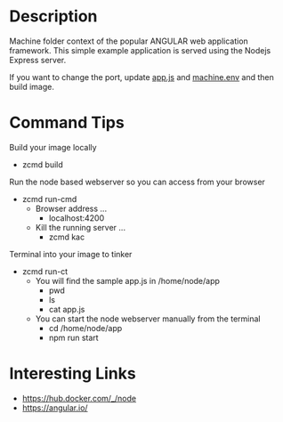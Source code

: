# Description
Machine folder context of the popular ANGULAR web application framework.
This simple example application is served using the Nodejs Express server.

If you want to change the port, update [app.js](./custom/app/app.js) and [machine.env](./machine.env) and then build image.

# Command Tips
Build your image locally
* zcmd build

Run the node based webserver so you can access from your browser
* zcmd run-cmd
  - Browser address ...
    * localhost:4200
  - Kill the running server ...
    * zcmd kac

Terminal into your image to tinker
* zcmd run-ct
  - You will find the sample app.js in /home/node/app
    * pwd
    * ls
    * cat app.js
  - You can start the node webserver manually from the terminal
    * cd /home/node/app
    * npm run start
    
# Interesting Links
* https://hub.docker.com/_/node
* https://angular.io/
